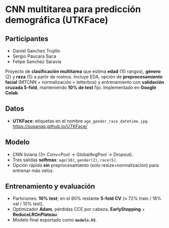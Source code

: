 # CNN multitarea para predicción demográfica (UTKFace)
## Participantes
- Daniel Sanchez Trujillo
- Sergio Paucara Saca
- Felipe Sanchez Saravia

Proyecto de **clasificación multitarea** que estima **edad** (10 rangos), **género** (2) y **raza** (5) a partir de rostros. Incluye EDA, opción de **preprocesamiento facial** (MTCNN + normalización + letterbox) y entrenamiento con **validación cruzada 5-fold**, manteniendo **10% de test** fijo. Implementado en **Google Colab**.

## Datos
- **UTKFace**: etiquetas en el nombre `age_gender_race_datetime.jpg`.  
  https://susanqq.github.io/UTKFace/

## Modelo
- CNN liviana (3× Conv+Pool → GlobalAvgPool → Dropout).
- Tres salidas **softmax**: `age(10)`, `gender(2)`, `race(5)`.
- Opción rápida **sin** preprocesamiento (solo resize+normalización) para entrenar más veloz.

## Entrenamiento y evaluación
- Particiones: **10% test**; en el 90% restante **5-fold CV** (≈ 72% train / 18% val / 10% test).
- Optimizador **Adam**, pérdidas CCE por cabeza, **EarlyStopping** + **ReduceLROnPlateau**.
- Modelo final exportado como **`modelo.h5`**.
